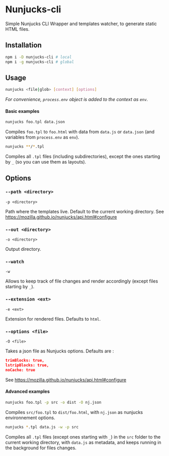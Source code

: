 # Nunjucks-cli

Simple Nunjucks CLI Wrapper and templates watcher, to generate static HTML files.

## Installation

```bash
npm i -D nunjucks-cli # local
npm i -g nunjucks-cli # global
```

## Usage

```bash
nunjucks <file|glob> [context] [options]
```

_For convenience, `process.env` object is added to the context as `env`._

#### Basic examples

```bash
nunjucks foo.tpl data.json
```

Compiles `foo.tpl` to `foo.html` with data from `data.js` or `data.json` (and variables from `process.env` as `env`).

```bash
nunjucks **/*.tpl
```

Compiles all `.tpl` files (including subdirectories), except the ones starting by `_` (so you can use them as layouts).

## Options

### `--path <directory>`

`-p <directory>`

Path where the templates live. Default to the current working directory.
See <https://mozilla.github.io/nunjucks/api.html#configure>

### `--out <directory>`

`-o <directory>`

Output directory.

### `--watch`

`-w`

Allows to keep track of file changes and render accordingly (except files starting by `_`).

### `--extension <ext>`

`-e <ext>`

Extension for rendered files. Defaults to `html`.

### `--options <file>`

`-O <file>`

Takes a json file as Nunjucks options. Defaults are :

```json
trimBlocks: true,
lstripBlocks: true,
noCache: true
```

See <https://mozilla.github.io/nunjucks/api.html#configure>

#### Advanced examples

```bash
nunjucks foo.tpl -p src -o dist -O nj.json
```

Compiles `src/foo.tpl` to `dist/foo.html`, with `nj.json` as nunjucks environnement options.

```bash
nunjucks *.tpl data.js -w -p src
```

Compiles all `.tpl` files (except ones starting with `_`) in the `src` folder to the current working directory, with `data.js` as metadata, and keeps running in the background for files changes.
